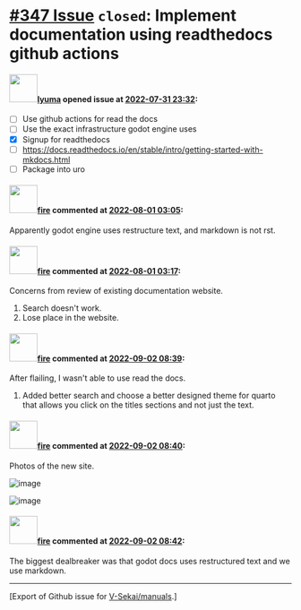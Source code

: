 # [\#347 Issue](https://github.com/V-Sekai/manuals/issues/347) `closed`: Implement documentation using readthedocs github actions

#### <img src="https://avatars.githubusercontent.com/u/39946030?v=4" width="50">[lyuma](https://github.com/lyuma) opened issue at [2022-07-31 23:32](https://github.com/V-Sekai/manuals/issues/347):

- [ ] Use github actions for read the docs
- [ ] Use the exact infrastructure godot engine uses
- [x] Signup for readthedocs
- [ ] https://docs.readthedocs.io/en/stable/intro/getting-started-with-mkdocs.html
- [ ] Package into uro

#### <img src="https://avatars.githubusercontent.com/u/32321?u=c2e06a3d2b49a467aa907e54aa259516440267cc&v=4" width="50">[fire](https://github.com/fire) commented at [2022-08-01 03:05](https://github.com/V-Sekai/manuals/issues/347#issuecomment-1200635858):

Apparently godot engine uses restructure text, and markdown is not rst.

#### <img src="https://avatars.githubusercontent.com/u/32321?u=c2e06a3d2b49a467aa907e54aa259516440267cc&v=4" width="50">[fire](https://github.com/fire) commented at [2022-08-01 03:17](https://github.com/V-Sekai/manuals/issues/347#issuecomment-1200644087):

Concerns from review of existing documentation website.

1. Search doesn't work.
2. Lose place in the website.

#### <img src="https://avatars.githubusercontent.com/u/32321?u=c2e06a3d2b49a467aa907e54aa259516440267cc&v=4" width="50">[fire](https://github.com/fire) commented at [2022-09-02 08:39](https://github.com/V-Sekai/manuals/issues/347#issuecomment-1235232111):

After flailing, I wasn't able to use read the docs.

1. Added better search and choose a better designed theme for quarto that allows you click on the titles sections and not just the text.

#### <img src="https://avatars.githubusercontent.com/u/32321?u=c2e06a3d2b49a467aa907e54aa259516440267cc&v=4" width="50">[fire](https://github.com/fire) commented at [2022-09-02 08:40](https://github.com/V-Sekai/manuals/issues/347#issuecomment-1235232783):

Photos of the new site.

![image](https://user-images.githubusercontent.com/32321/188100232-5ec16d3b-83a0-4a20-a47d-222fddeaade7.png)

![image](https://user-images.githubusercontent.com/32321/188100281-6b1b6871-d0b5-4261-bd3a-0ffd8a5bc7ae.png)

#### <img src="https://avatars.githubusercontent.com/u/32321?u=c2e06a3d2b49a467aa907e54aa259516440267cc&v=4" width="50">[fire](https://github.com/fire) commented at [2022-09-02 08:42](https://github.com/V-Sekai/manuals/issues/347#issuecomment-1235233879):

The biggest dealbreaker was that godot docs uses restructured text and we use markdown.


-------------------------------------------------------------------------------



[Export of Github issue for [V-Sekai/manuals](https://github.com/V-Sekai/manuals).]
